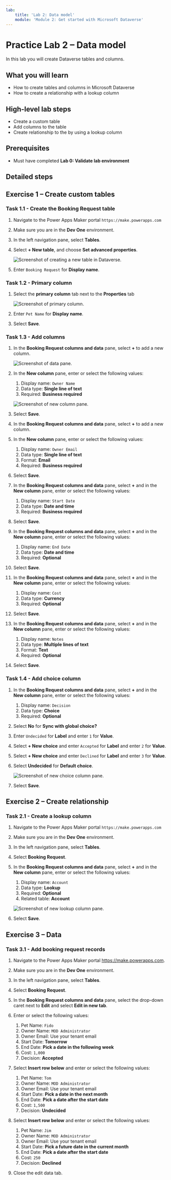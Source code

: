 ```yaml
---
lab:
    title: 'Lab 2: Data model'
    module: 'Module 2: Get started with Microsoft Dataverse'
---
```


# Practice Lab 2 – Data model

In this lab you will create Dataverse tables and columns.

## What you will learn

- How to create tables and columns in Microsoft Dataverse
- How to create a relationship with a lookup column

## High-level lab steps

- Create a custom table
- Add columns to the table
- Create relationship to the by using a lookup column
  
## Prerequisites

- Must have completed **Lab 0: Validate lab environment**

## Detailed steps

## Exercise 1 – Create custom tables

### Task 1.1 - Create the Booking Request table

1. Navigate to the Power Apps Maker portal `https://make.powerapps.com`

1. Make sure you are in the **Dev One** environment.

1. In the left navigation pane, select **Tables**.

1. Select **+ New table**, and choose **Set advanced properties**.

    ![Screenshot of creating a new table in Dataverse.](../media/create-new-table-dataverse.png)

1. Enter `Booking Request` for **Display name**.

### Task 1.2 - Primary column

1. Select the **primary column** tab next to the **Properties** tab

    ![Screenshot of primary column.](../media/primary-column.png)

1. Enter `Pet Name` for **Display name**.

1. Select **Save**.

### Task 1.3 - Add columns

1. In the **Booking Request columns and data** pane, select **+** to add a new column.

    ![Screenshot of data pane.](../media/data-pane.png)

1. In the **New column** pane, enter or select the following values:

   1. Display name: `Owner Name`
   1. Data type: **Single line of text**
   1. Required: **Business required**

    ![Screenshot of new column pane.](../media/new-column-pane.png)

1. Select **Save**.

1. In the **Booking Request columns and data** pane, select **+** to add a new column.

1. In the **New column** pane, enter or select the following values:

   1. Display name: `Owner Email`
   1. Data type: **Single line of text**
   1. Format: **Email**
   1. Required: **Business required**

1. Select **Save**.

1. In the **Booking Request columns and data** pane, select **+** and in the **New column** pane, enter or select the following values:

   1. Display name: `Start Date`
   1. Data type: **Date and time**
   1. Required: **Business required**

1. Select **Save**.

1. In the **Booking Request columns and data** pane, select **+** and in the **New column** pane, enter or select the following values:

   1. Display name: `End Date`
   1. Data type: **Date and time**
   1. Required: **Optional**

1. Select **Save**.

1. In the **Booking Request columns and data** pane, select **+** and in the **New column** pane, enter or select the following values:

   1. Display name: `Cost`
   1. Data type: **Currency**
   1. Required: **Optional**

1. Select **Save**.

1. In the **Booking Request columns and data** pane, select **+** and in the **New column** pane, enter or select the following values:

   1. Display name: `Notes`
   1. Data type: **Multiple lines of text**
   1. Format: **Text**
   1. Required: **Optional**

1. Select **Save**.

### Task 1.4 - Add choice column

1. In the **Booking Request columns and data** pane, select **+** and in the **New column** pane, enter or select the following values:

   1. Display name: `Decision`
   1. Data type: **Choice**
   1. Required: **Optional**

1. Select **No** for **Sync with global choice?**

1. Enter `Undecided` for **Label** and enter `1` for **Value**.

1. Select **+ New choice** and enter `Accepted` for **Label** and enter `2` for **Value**.

1. Select **+ New choice** and enter `Declined` for **Label** and enter `3` for **Value**.

1. Select **Undecided** for **Default choice**.

    ![Screenshot of new choice column pane.](../media/new-local-choice.png)

1. Select **Save**.

## Exercise 2 – Create relationship

### Task 2.1 - Create a lookup column

1. Navigate to the Power Apps Maker portal `https://make.powerapps.com`

1. Make sure you are in the **Dev One** environment.

1. In the left navigation pane, select **Tables**.

1. Select **Booking Request**.

1. In the **Booking Request columns and data** pane, select **+** and in the **New column** pane, enter or select the following values:

   1. Display name: `Account`
   1. Data type: **Lookup**
   1. Required: **Optional**
   1. Related table: **Account**

    ![Screenshot of new lookup column pane.](../media/new-lookup.png)

1. Select **Save**.

## Exercise 3 – Data

### Task 3.1 - Add booking request records

1. Navigate to the Power Apps Maker portal <https://make.powerapps.com>.

1. Make sure you are in the **Dev One** environment.

1. In the left navigation pane, select **Tables**.

1. Select **Booking Request**.

1. In the **Booking Request columns and data** pane, select the drop-down caret next to **Edit** and select **Edit in new tab**.

1. Enter or select the following values:

   1. Pet Name: `Fido`
   1. Owner Name: `MOD Administrator`
   1. Owner Email: Use your tenant email
   1. Start Date: **Tomorrow**
   1. End Date: **Pick a date in the following week**
   1. Cost: `1,000`
   1. Decision: **Accepted**

1. Select **Insert row below** and enter or select the following values:

   1. Pet Name: `Tom`
   1. Owner Name: `MOD Administrator`
   1. Owner Email: Use your tenant email
   1. Start Date: **Pick a date in the next month**
   1. End Date: **Pick a date after the start date**
   1. Cost: `1,500`
   1. Decision: **Undecided**

1. Select **Insert row below** and enter or select the following values:

   1. Pet Name: `Jim`
   1. Owner Name: `MOD Administrator`
   1. Owner Email: Use your tenant email
   1. Start Date: **Pick a future date in the current month**
   1. End Date: **Pick a date after the start date**
   1. Cost: `250`
   1. Decision: **Declined**

1. Close the edit data tab.

